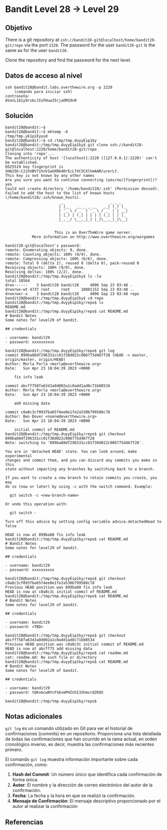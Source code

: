 # Bandit Level 28 → Level 29
## Objetivo
There is a git repository at `ssh://bandit28-git@localhost/home/bandit28-git/repo` via the port `2220`. The password for the user `bandit28-git` is the same as for the user `bandit28`.

Clone the repository and find the password for the next level.
## Datos de acceso al nivel
```
ssh bandit28@bandit.labs.overthewire.org -p 2220 
	(comando para iniciar ssh)
contraseña: 
AVanL161y9rsbcJIsFHuw35rjaOM19nR
```
## Solución 
```pwd
bandit28@bandit:~$
bandit28@bandit:~$ mktemp -d
/tmp/tmp.yk1piEyyud
bandit28@bandit:~$ cd /tmp/tmp.duyyEip1ky 
bandit28@bandit:/tmp/tmp.duyyEip1ky$ git clone ssh://bandit28-git@localhost:2220/home/bandit28-git/repo
Cloning into 'repo'...
The authenticity of host '[localhost]:2220 ([127.0.0.1]:2220)' can't be established.
ED25519 key fingerprint is SHA256:C2ihUBV7ihnV1wUXRb4RrEcLfXC5CXlhmAAM/urerLY.
This key is not known by any other names
Are you sure you want to continue connecting (yes/no/[fingerprint])? yes
Could not create directory '/home/bandit28/.ssh' (Permission denied).
Failed to add the host to the list of known hosts (/home/bandit28/.ssh/known_hosts).
                         _                     _ _ _
                        | |__   __ _ _ __   __| (_) |_
                        | '_ \ / _` | '_ \ / _` | | __|
                        | |_) | (_| | | | | (_| | | |_
                        |_.__/ \__,_|_| |_|\__,_|_|\__|


                      This is an OverTheWire game server.
            More information on http://www.overthewire.org/wargames

bandit28-git@localhost's password:
remote: Enumerating objects: 9, done.
remote: Counting objects: 100% (9/9), done.
remote: Compressing objects: 100% (6/6), done.
remote: Total 9 (delta 2), reused 0 (delta 0), pack-reused 0
Receiving objects: 100% (9/9), done.
Resolving deltas: 100% (2/2), done.
bandit28@bandit:/tmp/tmp.duyyEip1ky$ ls -la
total 10564
drwx------    3 bandit28 bandit28     4096 Sep 23 03:48 .
drwxrwx-wt 4737 root     root     10801152 Sep 23 03:48 ..
drwxrwxr-x    3 bandit28 bandit28     4096 Sep 23 03:48 repo
bandit28@bandit:/tmp/tmp.duyyEip1ky$ cd repo
bandit28@bandit:/tmp/tmp.duyyEip1ky/repo$ ls
README.md
bandit28@bandit:/tmp/tmp.duyyEip1ky/repo$ cat README.md
# Bandit Notes
Some notes for level29 of bandit.

## credentials

- username: bandit29
- password: xxxxxxxxxx

bandit28@bandit:/tmp/tmp.duyyEip1ky/repo$ git log
commit 899ba88df296331cc01f30d022c006775d467f28 (HEAD -> master, origin/master, origin/HEAD)
Author: Morla Porla <morla@overthewire.org>
Date:   Sun Apr 23 18:04:39 2023 +0000

    fix info leak

commit abcff758fa6343a0d002a1c0add1ad8c71b88534
Author: Morla Porla <morla@overthewire.org>
Date:   Sun Apr 23 18:04:39 2023 +0000

    add missing data

commit c0a8c3cf093fba65f4ee0e1fe2a530b799508c78
Author: Ben Dover <noone@overthewire.org>
Date:   Sun Apr 23 18:04:39 2023 +0000

    initial commit of README.md
bandit28@bandit:/tmp/tmp.duyyEip1ky/repo$ git checkout 899ba88df296331cc01f30d022c006775d467f28
Note: switching to '899ba88df296331cc01f30d022c006775d467f28'.

You are in 'detached HEAD' state. You can look around, make experimental
changes and commit them, and you can discard any commits you make in this
state without impacting any branches by switching back to a branch.

If you want to create a new branch to retain commits you create, you may
do so (now or later) by using -c with the switch command. Example:

  git switch -c <new-branch-name>

Or undo this operation with:

  git switch -

Turn off this advice by setting config variable advice.detachedHead to false

HEAD is now at 899ba88 fix info leak
bandit28@bandit:/tmp/tmp.duyyEip1ky/repo$ cat README.md
# Bandit Notes
Some notes for level29 of bandit.

## credentials

- username: bandit29
- password: xxxxxxxxxx

bandit28@bandit:/tmp/tmp.duyyEip1ky/repo$ git checkout c0a8c3cf093fba65f4ee0e1fe2a530b799508c78
Previous HEAD position was 899ba88 fix info leak
HEAD is now at c0a8c3c initial commit of README.md
bandit28@bandit:/tmp/tmp.duyyEip1ky/repo$ cat README.md
# Bandit Notes
Some notes for level29 of bandit.

## credentials

- username: bandit29
- password: <TBD>

bandit28@bandit:/tmp/tmp.duyyEip1ky/repo$ git checkout abcff758fa6343a0d002a1c0add1ad8c71b88534
Previous HEAD position was c0a8c3c initial commit of README.md
HEAD is now at abcff75 add missing data
bandit28@bandit:/tmp/tmp.duyyEip1ky/repo$ cat readme.md
cat: readme.md: No such file or directory
bandit28@bandit:/tmp/tmp.duyyEip1ky/repo$ cat README.md
# Bandit Notes
Some notes for level29 of bandit.

## credentials

- username: bandit29
- password: tQKvmcwNYcFS6vmPHIUSI3ShmsrQZK8S

bandit28@bandit:/tmp/tmp.duyyEip1ky/repo$
```
## Notas adicionales
`git log` es un comando utilizado en Git para ver el historial de confirmaciones (commits) en un repositorio. Proporciona una lista detallada de todas las confirmaciones que han ocurrido en la rama actual, en orden cronológico inverso, es decir, muestra las confirmaciones más recientes primero.

El comando `git log` muestra información importante sobre cada confirmación, como:

1. **Hash del Commit**: Un número único que identifica cada confirmación de forma única.
2. **Autor**: El nombre y la dirección de correo electrónico del autor de la confirmación.
3. **Fecha**: La fecha y la hora en que se realizó la confirmación.
4. **Mensaje de Confirmación**: El mensaje descriptivo proporcionado por el autor al realizar la confirmación

## Referencias

